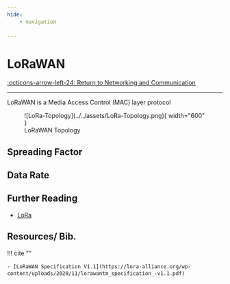 ```yaml
---
hide:
    - navigation

---
```


# LoRaWAN

[:octicons-arrow-left-24: Return to Networking and Communication](/Bodies-of-Knowledge/Networking-Communication/)

---

LoRaWAN is a Media Access Control (MAC) layer protocol

<figure markdown>
![LoRa-Topology](../../assets/LoRa-Topology.png){ width="600" }
  <figcaption>LoRaWAN Topology</figcaption>
</figure>


## Spreading Factor

## Data Rate

## Further Reading

- [LoRa](LoRa.md)

## Resources/ Bib.

!!! cite ""

    - [LoRaWAN Specification V1.1](https://lora-alliance.org/wp-content/uploads/2020/11/lorawantm_specification_-v1.1.pdf)
